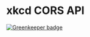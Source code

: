 # xkcd CORS API

[![Greenkeeper badge](https://badges.greenkeeper.io/shultztom/xkcd-cors-api.svg)](https://greenkeeper.io/)
